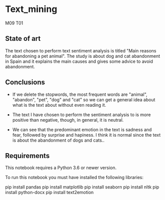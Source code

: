 # Text_mining
M09 T01

## State of art
The text chosen to perform text sentiment analysis is titled "Main reasons for abandoning a pet animal". The study is about dog and cat abandonment in Spain and it explains the main causes and gives some advice to avoid abandonment.


## Conclusions
- If we delete the stopwords, the most frequent words are "animal", "abandon", "pet", "dog" and "cat" so we can get a general idea about what is the text about without even reading it.

- The text I have chosen to perform the sentiment analysis to is more positive than negative, though, in general, it is neutral.

- We can see that the predominant emotion in the text is sadness and fear, followed by surprise and hapiness. I think it is normal since the text is about the abandonment of dogs and cats..

## Requirements
This notebook requires a Python 3.6 or newer version.

To run this notebook you must have installed the following libraries:

pip install pandas
pip install matplotlib
pip install seaborn
pip install nltk
pip install python-docx
pip install text2emotion
